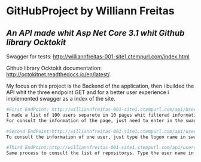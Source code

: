 # GitHubProject by Williann Freitas

## _An API made whit Asp Net Core 3.1 whit Github library Ocktokit_
Swagger for tests: http://williannfreitas-001-site1.ctempurl.com/index.html

Github library Ocktokit documentation: http://octokitnet.readthedocs.io/en/latest/.

My focus on this project is the Backend of the application, then i builded
the API whit the three endpoint GET and for a better user experience i implemented swagger as a index of the site.   

```sh
#First EndPoint: http://williannfreitas-001-site1.ctempurl.com/api/Users?since={number}
I made a list of 100 users separete in 10 pages whit filtered information about each user.
For consult the information of the page, just need to enter in the swagger input a number between 1 and 10.
```

```sh
#Second EndPoint:http://williannfreitas-001-site1.ctempurl.com/api/users/{:username}/details
To consult the information of one user, just type the logon name in swagger input.
```

```sh
#Third EndPoint:http://williannfreitas-001-site1.ctempurl.com/api/users/{:username}/repos
Same process to consult the list of repositorys. Type the user name in swagger input, and it will return filtred information about all repositorys.
```
